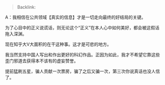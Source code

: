 > Backlink: 

A：我相信在公共领域【真实的信息】才是一切走向最终的好结局的关键。

为了心目中的正义说谎话，则无论这个“正义”在本人心中如何美好，都会被这假话拖入深渊。

现在知乎大V大面积的在干这种事。这才是可悲的地方。

我当然支持中国人写出和作出更好的科幻作品。正因为如此，我才不希望它靠这些歪门邪道去获得本不该有的虚妄赞誉。

提前猛刷五星，骗人贡献一次票房，骗了之后又骗一次，第三次你说真话也没人信了。
